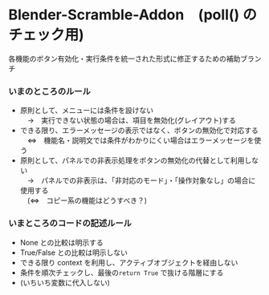 
# Blender-Scramble-Addon　(poll() のチェック用)

各機能のボタン有効化・実行条件を統一された形式に修正するための補助ブランチ
　
　

### いまのところのルール
* 原則として、メニューには条件を設けない<br>
　→　実行できない状態の場合は、項目を無効化(グレイアウト)する
* できる限り、エラーメッセージの表示ではなく、ボタンの無効化で対応する<br>
　⇔　機能名・説明文では条件がわかりにくい場合はエラーメッセージを使う<br>
* 原則として、パネルでの非表示処理をボタンの無効化の代替として利用しない<br>
　→　パネルでの非表示は、「非対応のモード」・「操作対象なし」の場合に使用する<br>
　(⇔　コピー系の機能はどうすべき？)


### いまところのコードの記述ルール
* None との比較は明示する
* True/False との比較は明示しない　
* できる限り context を利用し、アクティブオブジェクトを経由しない
* 条件を順次チェックし、最後の`return True` で抜ける階層にする
* (いちいち変数に代入しない)
